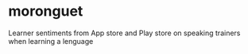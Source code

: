 # moronguet
Learner sentiments from App store and Play store on speaking trainers when learning a lenguage
